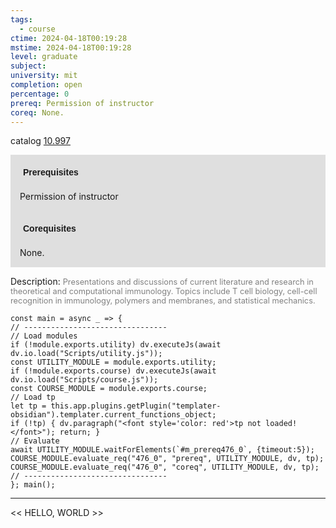 ```yaml
---
tags:
  - course
ctime: 2024-04-18T00:19:28
mstime: 2024-04-18T00:19:28
level: graduate
subject: 
university: mit
completion: open
percentage: 0
prereq: Permission of instructor
coreq: None.
---
```


catalog [10.997](http://student.mit.edu/catalog/m10b.html#10.997)

<span style="display: block; padding: 15px; background-color: rgb(100, 100, 100, 0.2);"><font id="m_prereq476_0" style="display: block; font-family: Arial, sans-serif; font-weight: bold; padding: 5px">Prerequisites</font><br><span id="prereq476_0">Permission of instructor</span></span>
<span style="display: block; padding: 15px; background-color: rgb(100, 100, 100, 0.2);"><font id="m_coreq476_0" style="display: block; font-family: Arial, sans-serif; font-weight: bold; padding: 5px">Corequisites</font><br><span id="coreq476_0">None.</span></span>

<font style="">Description:</font>
<font style="color: grey; font-size: 0.8rem;">Presentations and discussions of current literature and research in theoretical and computational immunology. Topics include T cell biology, cell-cell recognition in immunology, polymers and membranes, and statistical mechanics.</font>

```dataviewjs
const main = async _ => {
// --------------------------------
// Load modules
if (!module.exports.utility) dv.executeJs(await dv.io.load("Scripts/utility.js"));
const UTILITY_MODULE = module.exports.utility;
if (!module.exports.course) dv.executeJs(await dv.io.load("Scripts/course.js"));
const COURSE_MODULE = module.exports.course;
// Load tp
let tp = this.app.plugins.getPlugin("templater-obsidian").templater.current_functions_object;
if (!tp) { dv.paragraph("<font style='color: red'>tp not loaded!</font>"); return; }
// Evaluate
await UTILITY_MODULE.waitForElements(`#m_prereq476_0`, {timeout:5});
COURSE_MODULE.evaluate_req("476_0", "prereq", UTILITY_MODULE, dv, tp);
COURSE_MODULE.evaluate_req("476_0", "coreq", UTILITY_MODULE, dv, tp);
// --------------------------------
}; main();
```

---

<< HELLO, WORLD >>
